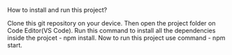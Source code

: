 How to install and run this project?

Clone this git repository on your device.
Then open the project folder on Code Editor(VS Code).
Run this command to install all the dependencies inside the projcet - npm install.
Now to run this project use command - npm start.
